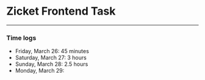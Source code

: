 # Zicket Frontend Task

---

### Time logs

- Friday, March 26: 45 minutes
- Saturday, March 27: 3 hours
- Sunday, March 28: 2.5 hours
- Monday, March 29:
